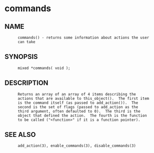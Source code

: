 # commands
## NAME
          commands() - returns some information about actions the user
          can take

## SYNOPSIS
          mixed *commands( void );

## DESCRIPTION
          Returns an array of an array of 4 items describing the
          actions that are available to this_object().  The first item
          is the command itself (as passed to add_action()).  The
          second is the set of flags (passed to add_action as the
          third argument, often defaulted to 0).  The third is the
          object that defined the action.  The fourth is the function
          to be called ("<function>" if it is a function pointer).

## SEE ALSO
          add_action(3), enable_commands(3), disable_commands(3)
